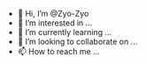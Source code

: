 - 👋 Hi, I’m @Zyo-Zyo
- 👀 I’m interested in ...
- 🌱 I’m currently learning ...
- 💞️ I’m looking to collaborate on ...
- 📫 How to reach me ...

<!---
Zyo-Zyo/Zyo-Zyo is a ✨ special ✨ repository because its `README.md` (this file) appears on your GitHub profile.
You can click the Preview link to take a look at your changes.
--->
